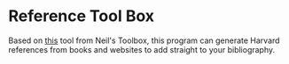 Reference Tool Box
==================

Based on <a href="https://www.neilstoolbox.com/bibliography-creator/">this</a> tool from Neil's Toolbox, this program can generate Harvard references from books and websites to add straight to your bibliography.
